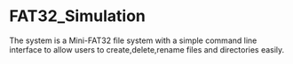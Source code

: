# FAT32_Simulation
The system is a Mini-FAT32 file system with a simple command line interface to allow users to create,delete,rename files and directories easily.
